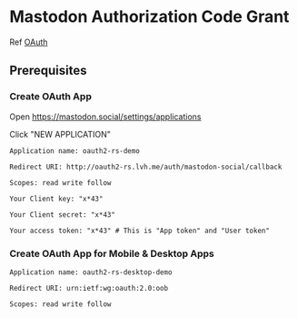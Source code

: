 # Mastodon Authorization Code Grant

Ref [OAuth](https://docs.joinmastodon.org/spec/oauth/)

## Prerequisites

### Create OAuth App

Open https://mastodon.social/settings/applications

Click "NEW APPLICATION"

```
Application name: oauth2-rs-demo

Redirect URI: http://oauth2-rs.lvh.me/auth/mastodon-social/callback

Scopes: read write follow
```

```
Your Client key: "x*43"

Your Client secret: "x*43"

Your access token: "x*43" # This is "App token" and "User token"
```

### Create OAuth App for Mobile & Desktop Apps

```
Application name: oauth2-rs-desktop-demo

Redirect URI: urn:ietf:wg:oauth:2.0:oob

Scopes: read write follow
```

